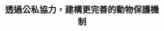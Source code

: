---
id: "42"
lang: zh-tw
description: 「動物保護法加重罰則」連署案
propose_date: 2018-09-03
meeting_date: 2018-12-21
publish: "FALSE"
selected: "FALSE"
blog_selected: "FALSE"
thumbnail: https://pdis.nat.gov.tw/assets/imgs/561cb85ed69353c3318cddbbc17adf46d3c2a663.jpeg
title: 透過公私協力，建構更完善的動物保護機制
introduction:
  content: 本次提案是和動物福利議題相關。提案人提議加重虐待流浪動物罰則，希望能藉此保障弱勢的流浪貓狗不會遭到有心人士的騷擾、傷害甚至殺害。經充分溝通與討論，與會人員均認同可將此議題分為事前預防、事後處理兩大面相來探討。事前預防包含生命教育、寵物方面的繁殖、領養登記、飼主責任等，而事後處理則包含罰則與法律的問題。因此應將提高案件揭發與調查效能視為主要改善方向，並以國人全面性之生命教育推廣為輔，期望能達成保護動物之目的。
  image: https://pdis.nat.gov.tw/assets/imgs/bacb8bfaa54cdf32ceea23b85d7e04530553e356.jpeg
color: green
join:
  type: 提
  title: 動物保護法加重罰則
  link: https://join.gov.tw/idea/detail/ef7dfc73-465a-4f32-9835-c2695ad75f7b
  image: https://cm.pdis.nat.gov.tw/images/post/1corRrFl2_3rgTh7yW3vHGrSk3-fqM9bd.jpg
layout: post
departments:
  - 農委會
embed:
  agenda_book:
    links:
      - https://issuu.com/pdis.tw/docs/_1_
  mind_map:
    links:
      - https://miro.com/app/live-embed/o9J_kygV60I=/?moveToViewport=-778,-2092,3080,2072
  ministry_slide:
    links:
      - https://issuu.com/pdis.tw/docs/_____.pptx_e573f119c23d43
  live:
    links:
      - https://youtu.be/5C6B3q3Hlyw
  transcript:
    links:
      - https://sayit.pdis.nat.gov.tw/2018-12-27-%E9%96%8B%E6%94%BE%E6%94%BF%E5%BA%9C%E8%81%AF%E7%B5%A1%E4%BA%BA%E7%AC%AC%E5%9B%9B%E5%8D%81%E4%BA%8C%E6%AC%A1%E5%8D%94%E4%BD%9C%E6%9C%83%E8%AD%B0
blogs:
  - https://pdis.nat.gov.tw/zh-TW/blog/%E5%8B%95%E4%BF%9D%E5%93%A1%E8%83%BD%E9%87%8F%E4%B8%8D%E8%B6%B3-%E5%8B%95%E4%BF%9D%E5%8A%A0%E9%87%8D%E7%BD%B0%E5%89%87%E5%8D%94%E4%BD%9C%E6%9C%83%E8%AD%B0%E8%81%9A%E7%84%A6%E5%85%AC%E7%A7%81%E5%8D%94%E5%8A%9B/
---